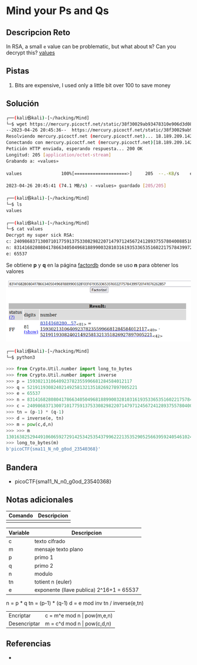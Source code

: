 # Mind your Ps and Qs

## Descripcion Reto
In RSA, a small `e` value can be problematic, but what about `N`? Can you decrypt this? [values](https://mercury.picoctf.net/static/38f30029ab93478310e906d3d084a4c1/values)

## Pistas
1. Bits are expensive, I used only a little bit over 100 to save money

## Solución
```bash
┌──(kali㉿kali)-[~/hacking/Mind]
└─$ wget https://mercury.picoctf.net/static/38f30029ab93478310e906d3d084a4c1/values               
--2023-04-26 20:45:36--  https://mercury.picoctf.net/static/38f30029ab93478310e906d3d084a4c1/values
Resolviendo mercury.picoctf.net (mercury.picoctf.net)... 18.189.209.142
Conectando con mercury.picoctf.net (mercury.picoctf.net)[18.189.209.142]:443... conectado.
Petición HTTP enviada, esperando respuesta... 200 OK
Longitud: 205 [application/octet-stream]
Grabando a: «values»

values               100%[====================>]     205  --.-KB/s    en 0s      

2023-04-26 20:45:41 (74.1 MB/s) - «values» guardado [205/205]

┌──(kali㉿kali)-[~/hacking/Mind]
└─$ ls            
values
                                                                                  
┌──(kali㉿kali)-[~/hacking/Mind]
└─$ cat values    
Decrypt my super sick RSA:
c: 240986837130071017759137533082982207147971245672412893755780400885108149004760496
n: 831416828080417866340504968188990032810316193533653516022175784399720141076262857
e: 65537
```

Se obtiene **p** y **q** en la página [factordb](http://factordb.com/index.php?query=831416828080417866340504968188990032810316193533653516022175784399720141076262857) donde se uso **n** para obtener los valores

![Pasted image 20230426214855.png](https://github.com/ArmandoJhanuarGarayAlfaro/notas-hacking/blob/main/Crypto/img/Pasted%20image%2020230426214855.png)

```bash
┌──(kali㉿kali)-[~/hacking/Mind]
└─$ python3 
```
```python
>>> from Crypto.Util.number import long_to_bytes
>>> from Crypto.Util.number import inverse
>>> p = 1593021310640923782355996681284584012117
>>> q = 521911930824021492581321351826927897005221
>>> e = 65537
>>> n = 831416828080417866340504968188990032810316193533653516022175784399720141076262857
>>> c = 240986837130071017759137533082982207147971245672412893755780400885108149004760496
>>> tn = (p-1) * (q-1)
>>> d = inverse(e, tn)
>>> m = pow(c,d,n)
>>> >>> m
13016382529449106065927291425342535437996222135352905256639592405461024281868413
>>> long_to_bytes(m)
b'picoCTF{sma11_N_n0_g0od_23540368}'
```

## Bandera
* picoCTF{sma11_N_n0_g0od_23540368}

## Notas adicionales
| Comando | Descripcion |
|---------|-------------|
|  |  |


| Variable | Descripcion |
|---------|-------------|
| c | texto cifrado |
| m | mensaje texto plano |
| p | primo 1 |
| q | primo 2 |
| n | modulo |
| tn | totient n (euler) |
| e | exponente (llave publica) 2^16+1 = 65537 |

n = p \* q
tn = (p-1) \* (q-1)
d = e mod   inv   tn   /   inverse(e,tn)

|  |  |
|---------|-------------|
| Encriptar | c = m^e mod n   \|   pow(m,e,n) |
| Desencriptar | m = c^d mod n   \|   pow(c,d,n) |


## Referencias
- []()
